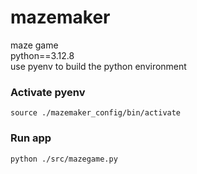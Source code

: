 # mazemaker
maze game  
python==3.12.8  
use pyenv to build the python environment  

### Activate pyenv
```
source ./mazemaker_config/bin/activate
```

### Run app
```
python ./src/mazegame.py
```
